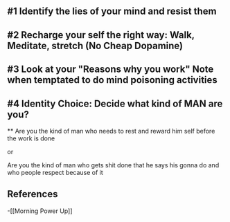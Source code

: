 ## #1 Identify the lies of your mind and resist them

## #2 Recharge your self the right way: Walk, Meditate, stretch (No Cheap Dopamine)

## #3 Look at your "Reasons why you work" Note when temptated to do mind poisoning activities

## #4 Identity Choice: Decide what kind of MAN are you?
**
Are you the kind of man who needs to rest and reward him self before the work is done 

or

Are you the kind of man who gets shit done that he says his gonna do and who people respect because of it
## References
<!-- Links to pages not referenced in the content -->
-[[Morning Power Up]] 